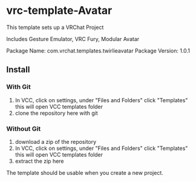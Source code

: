 # vrc-template-Avatar

This template sets up a VRChat Project

Includes Gesture Emulator, VRC Fury, Modular Avatar

Package Name: com.vrchat.templates.twirlieavatar
Package Version: 1.0.1

## Install 

### With Git
1) In VCC, click on settings, under "Files and Folders" click "Templates" this will open VCC templates folder
2) clone the repository here with git

### Without Git
1) download a zip of the repository
1) In VCC, click on settings, under "Files and Folders" click "Templates" this will open VCC templates folder
3) extract the zip here

The template should be usable when you create a new project.
